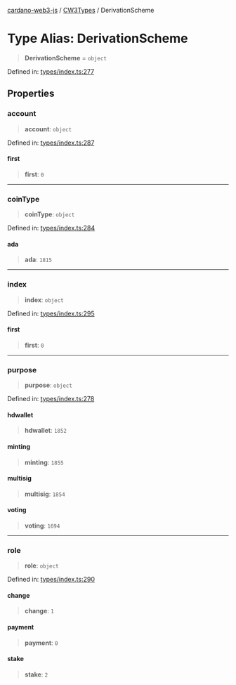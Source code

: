 [cardano-web3-js](../../../../index.md) / [CW3Types](../index.md) / DerivationScheme

# Type Alias: DerivationScheme

> **DerivationScheme** = `object`

Defined in: [types/index.ts:277](https://github.com/xray-network/cardano-web3-js/blob/main/src/types/index.ts#L277)

## Properties

### account

> **account**: `object`

Defined in: [types/index.ts:287](https://github.com/xray-network/cardano-web3-js/blob/main/src/types/index.ts#L287)

#### first

> **first**: `0`

***

### coinType

> **coinType**: `object`

Defined in: [types/index.ts:284](https://github.com/xray-network/cardano-web3-js/blob/main/src/types/index.ts#L284)

#### ada

> **ada**: `1815`

***

### index

> **index**: `object`

Defined in: [types/index.ts:295](https://github.com/xray-network/cardano-web3-js/blob/main/src/types/index.ts#L295)

#### first

> **first**: `0`

***

### purpose

> **purpose**: `object`

Defined in: [types/index.ts:278](https://github.com/xray-network/cardano-web3-js/blob/main/src/types/index.ts#L278)

#### hdwallet

> **hdwallet**: `1852`

#### minting

> **minting**: `1855`

#### multisig

> **multisig**: `1854`

#### voting

> **voting**: `1694`

***

### role

> **role**: `object`

Defined in: [types/index.ts:290](https://github.com/xray-network/cardano-web3-js/blob/main/src/types/index.ts#L290)

#### change

> **change**: `1`

#### payment

> **payment**: `0`

#### stake

> **stake**: `2`
